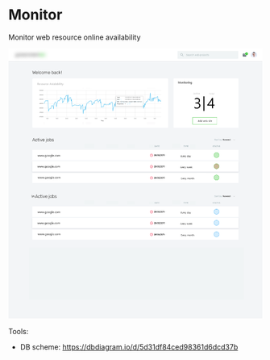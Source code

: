 # Monitor
Monitor web resource online availability

![Image description](https://github.com/jviaches/Monitor/blob/master/dashboard_ui.png)

Tools:
- DB scheme: https://dbdiagram.io/d/5d31df84ced98361d6dcd37b
